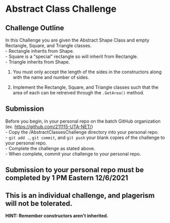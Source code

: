 # Abstract Class Challenge

## Challenge Outline

In this Challenge you are given the Abstract Shape Class and empty Rectangle, Square, and Triangle classes.  
    - Rectangle inherits from Shape.  
    - Square is a "special" rectangle so will inherit from Rectangle.  
    - Triangle inherits from Shape.  
      
1. You must only accept the length of the sides in the constructors along with the name and number of sides.  

2. Implement the Rectangle, Square, and Triangle classes such that the area of each can be retreived through the `.GetArea()` method.  

    
## Submission

Before you begin, in your personal repo on the batch GitHub organization (ex. https://github.com/211115-UTA-NET/<First-Name-Last-Initial>)  
    - Copy the /AbstractClassesChallenge directory into your personal repo.  
    - `git add .`, `git commit`, and `git push` your blank copies of the challenge to your personal repo.  
    - Complete the challenge as stated above.  
    - When complete, commit your challenge to your personal repo.  

## Submission to your personal repo must be completed by 1 PM Eastern 12/6/2021

## This is an individual challenge, and plagerism will not be tolerated.


**HINT: Remember constructors aren't inherited.**
